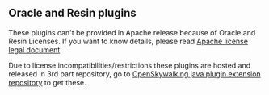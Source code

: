 ## Oracle and Resin plugins
These plugins can't be provided in Apache release because of Oracle and Resin Licenses.
If you want to know details, please read [Apache license legal document](https://www.apache.org/legal/resolved.html)

Due to license incompatibilities/restrictions these plugins are hosted and released in 3rd part repository, 
go to [OpenSkywalking java plugin extension repository](https://github.com/OpenSkywalking/java-plugin-extensions) to get these.
